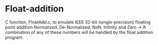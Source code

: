 # Float-addition
C function, FloatAdd.c, to emulate IEEE 32-bit (single-precision) floating point addition
Normalized, De-Normalized, NaN, Infinity and Zero  -> A combination of any of these numbers will be handled by the float addition program.
